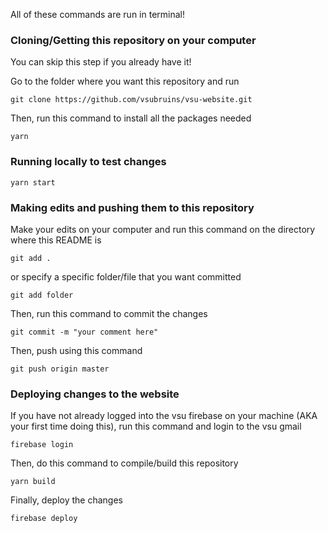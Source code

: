 All of these commands are run in terminal!

### Cloning/Getting this repository on your computer

You can skip this step if you already have it!

Go to the folder where you want this repository and run

```
git clone https://github.com/vsubruins/vsu-website.git
```

Then, run this command to install all the packages needed

```
yarn
```

### Running locally to test changes

```
yarn start
```

### Making edits and pushing them to this repository

Make your edits on your computer and run this command on the directory where this README is

```
git add .
```

or specify a specific folder/file that you want committed

```
git add folder
```

Then, run this command to commit the changes

```
git commit -m "your comment here"
```

Then, push using this command

```
git push origin master
```

### Deploying changes to the website

If you have not already logged into the vsu firebase on your machine (AKA your first time doing this), run this command and login to the vsu gmail

```
firebase login
```

Then, do this command to compile/build this repository

```
yarn build
```

Finally, deploy the changes

```
firebase deploy
```
